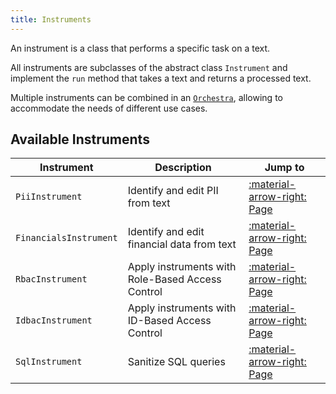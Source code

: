 ```yaml
---
title: Instruments
---
```


An instrument is a class that performs a specific task on a text.

All instruments are subclasses of the abstract class `Instrument` and implement the `run` method that takes a text and returns a processed text.

Multiple instruments can be combined in an [`Orchestra`](../orchestra.md), allowing to accommodate the needs of different use cases.

## Available Instruments

| Instrument             | Description                                      | Jump to                                                 |
| ---------------------- | ------------------------------------------------ | ------------------------------------------------------- |
| `PiiInstrument`        | Identify and edit PII from text                  | [:material-arrow-right: Page](pii_instrument.md)        |
| `FinancialsInstrument` | Identify and edit financial data from text       | [:material-arrow-right: Page](financials_instrument.md) |
| `RbacInstrument`       | Apply instruments with Role-Based Access Control | [:material-arrow-right: Page](rbac_instrument.md)       |
| `IdbacInstrument`      | Apply instruments with ID-Based Access Control   | [:material-arrow-right: Page](idbac_instrument.md)      |
| `SqlInstrument`        | Sanitize SQL queries                             | [:material-arrow-right: Page](sql_instrument.md)      |